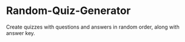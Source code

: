 # Random-Quiz-Generator
Create quizzes with questions and answers in random order, along with answer key. 
